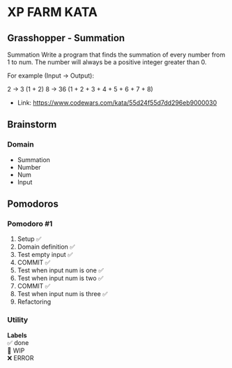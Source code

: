 # XP FARM KATA

## Grasshopper - Summation

Summation
Write a program that finds the summation of every number from 1 to num. The number will always be a positive integer greater than 0.

For example (Input -> Output):

2 -> 3 (1 + 2)
8 -> 36 (1 + 2 + 3 + 4 + 5 + 6 + 7 + 8)

- Link: https://www.codewars.com/kata/55d24f55d7dd296eb9000030

## Brainstorm

### Domain

- Summation
- Number
- Num
- Input

## Pomodoros

### Pomodoro #1

1. Setup ✅
2. Domain definition ✅
3. Test empty input ✅
4. COMMIT ✅
5. Test when input num is one ✅
6. Test when input num is two ✅
7. COMMIT ✅
8. Test when input num is three ✅
9. Refactoring

### Utility

**Labels**  
✅ done  
🚧 WIP  
❌ ERROR
